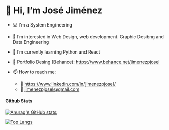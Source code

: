 # 👋 Hi, I’m José Jiménez #
- :computer: I'm a System Engineering
- 👀 I’m interested in Web Design, web development. Graphic Desibng and Data Engineering
- 🌱 I’m currently learning Python and React
- :briefcase: Portfolio Desing (Behance): https://www.behance.net/jimenezpjosel

- 📫 How to reach me:
    - :link: https://www.linkedin.com/in/jimenezpjosel/
    - :email: jimenezpjosel@gmail.com

#### Github Stats
[![Anurag's GitHub stats](https://github-readme-stats.vercel.app/api?username=jimenezpjosel)](https://github.com/anuraghazra/github-readme-stats)

[![Top Langs](https://github-readme-stats.vercel.app/api/top-langs/?username=jimenezpjosel&layout=compact)](https://github.com/anuraghazra/github-readme-stats)

<!---
jimenezpjosel/jimenezpjosel is a ✨ special ✨ repository because its `README.md` (this file) appears on your GitHub profile.
You can click the Preview link to take a look at your changes.
--->
